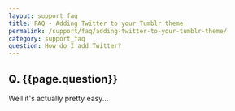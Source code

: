 ```yaml
---
layout: support_faq
title: FAQ - Adding Twitter to your Tumblr theme
permalink: /support/faq/adding-twitter-to-your-tumblr-theme/
category: support_faq
question: How do I add Twitter?
---
```


## Q. {{page.question}}

Well it's actually pretty easy...